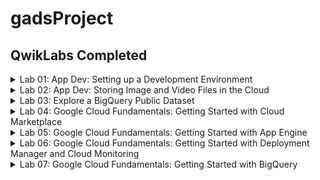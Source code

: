 # gadsProject

## QwikLabs Completed

<details>
  <summary>Lab 01: App Dev: Setting up a Development Environment</summary>
  <img src="screenshots/lab_01.png">
</details>

<details>
  <summary>Lab 02: App Dev: Storing Image and Video Files in the Cloud</summary>
  <img src="screenshots/lab_02.png">
</details>

<details>
  <summary>Lab 03: Explore a BigQuery Public Dataset</summary>
  <img src="screenshots/lab_03.png">
</details>

<details>
  <summary>Lab 04: Google Cloud Fundamentals: Getting Started with Cloud Marketplace</summary>
  <img src="screenshots/lab_04.png">
</details>

<details>
  <summary>Lab 05: Google Cloud Fundamentals: Getting Started with App Engine</summary>
  <img src="screenshots/lab_05.png">
</details>

<details>
  <summary>Lab 06: Google Cloud Fundamentals: Getting Started with Deployment Manager and Cloud Monitoring</summary>
  <img src="screenshots/lab_06.png">
</details>

<details>
  <summary>Lab 07: Google Cloud Fundamentals: Getting Started with BigQuery</summary>
  <img src="screenshots/lab_07.png">
</details>
